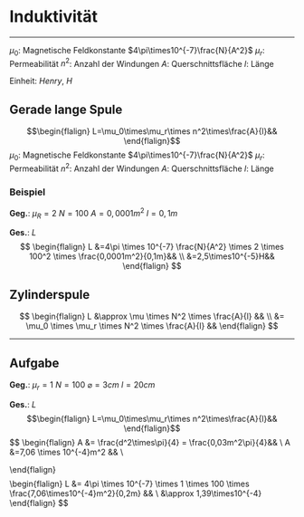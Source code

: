 # Induktivität
___
$\mu_0$: Magnetische Feldkonstante $4\pi\times10^{-7}\frac{N}{A^2}$
$\mu_r$: Permeabilität
$n^2$: Anzahl der Windungen
$A$: Querschnittsfläche
$l$: Länge

Einheit: $Henry$, $H$
## Gerade lange Spule
$$\begin{flalign}
L=\mu_0\times\mu_r\times n^2\times\frac{A}{l}&&
\end{flalign}$$
$\mu_0$: Magnetische Feldkonstante $4\pi\times10^{-7}\frac{N}{A^2}$
$\mu_r$: Permeabilität
$n^2$: Anzahl der Windungen
$A$: Querschnittsfläche
$l$: Länge
### Beispiel
**Geg.**:
$\mu_R=2$
$N=100$
$A=0,0001m^2$
$l=0,1m$

**Ges.**: $L$
$$
\begin{flalign}
L &=4\pi \times 10^{-7} \frac{N}{A^2} \times 2 \times 100^2 \times \frac{0,0001m^2}{0,1m}&& \\
 &=2,5\times10^{-5}H&&
\end{flalign}
$$
## Zylinderspule
$$
\begin{flalign}
L &\approx \mu \times N^2 \times \frac{A}{l} && \\
&= \mu_0 \times \mu_r \times N^2 \times \frac{A}{l} &&
\end{flalign}
$$
___
## Aufgabe
**Geg.**:
$\mu_r=1$
$N=100$
$\varnothing = 3cm$
$l=20cm$

**Ges.**: $L$
$$\begin{flalign}
L=\mu_0\times\mu_r\times n^2\times\frac{A}{l}&&
\end{flalign}$$
$$
\begin{flalign}
A &= \frac{d^2\times\pi}{4} = \frac{0,03m^2\pi}{4}&& \\
A &=7,06 \times 10^{-4}m^2 && \\

\end{flalign}
$$
$$
\begin{flalign}
L &= 4\pi \times 10^{-7} \times 1 \times 100 \times \frac{7,06\times10^{-4}m^2}{0,2m} && \\
&\approx 1,39\times10^{-4}
\end{flalign}
$$
